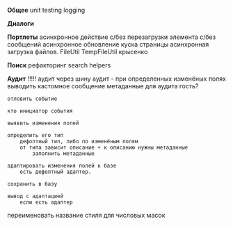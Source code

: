 
**Общее** 
    unit testing
    logging

**Диалоги**

**Портлеты**
    асинхронное действие
        с/без перезагрузки элемента
        с/без сообщений
    асинхронное обновление куска страницы
    асинхронная загрузка файлов.
	FileUtil
	TempFileUtil
	крысенко

**Поиск**
    рефакторинг search helpers

**Аудит**
   !!!!! аудит через шину
    аудит - при определенных изменёных полях выводить кастомное сообщение
    метаданные для аудита
    гость?
    
    отловить событие
    
    кто инициатор события
    
    выявить изменения полей
    
    определить его тип
        дефолтный тип, либо по изменёным полям
        от типа зависит описание + к описанию нужны метаданные
            заполнить метаданные
            
    адаптировать изменения полей к базе
        есть дефолтный адаптер.
        
    сохранить в базу

    вывод с адаптацией
        если есть адаптер
        
переименовать название стиля для числовых масок
